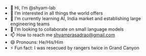 - 👋 Hi, I’m @shyam-lab
- 👀 I’m interested in all things the world offers
- 🌱 I’m currently learning AI, India market and establishing large engineering teams
- 💞️ I’m looking to collaborate on small language models
- 📫 How to reach me shyamprasadrao@gmail.com
- 😄 Pronouns: He/His/Him
- ⚡ Fun fact: I was resecued by rangers twice in Grand Canyon

<!---
shyam-lab/shyam-lab is a ✨ special ✨ repository because its `README.md` (this file) appears on your GitHub profile.
You can click the Preview link to take a look at your changes.
--->
